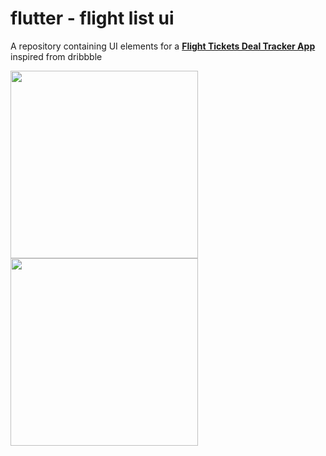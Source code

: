 # flutter - flight list ui

A repository containing UI elements for a **[Flight Tickets Deal Tracker App](https://dribbble.com/shots/5662956-Flight-Tickets-Deal-Tracker-App-Day-340-365-Project365)** inspired from dribbble

<img src="https://github.com/hauntarl/flui_001_flight_list/blob/master/screenhots/1.png" width="300"> <img src="https://github.com/hauntarl/flui_001_flight_list/blob/master/screenhots/2.png" width="300">
